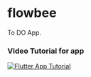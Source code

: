 # flowbee
To DO App.


### Video Tutorial for app
[![Flutter App Tutorial](https://img.shields.io/badge/Watch-Video%20Tutorial-red)](https://drive.google.com/file/d/1jEG1EbEzcgaClpAMqkOkPNiOs1pasR-k/view?usp=sharing)



